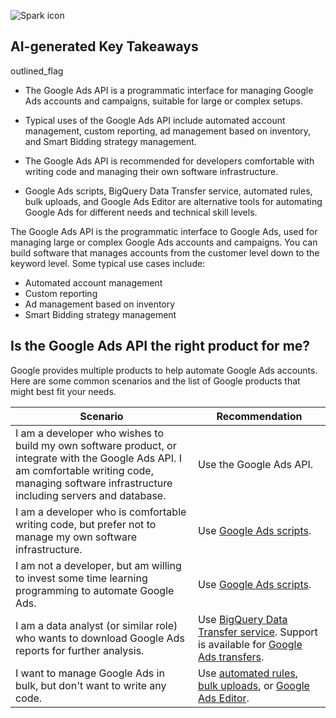 ![Spark icon](/_static/images/icons/spark.svg)

AI-generated Key Takeaways
--------------------------

outlined\_flag

*   The Google Ads API is a programmatic interface for managing Google Ads accounts and campaigns, suitable for large or complex setups.
    
*   Typical uses of the Google Ads API include automated account management, custom reporting, ad management based on inventory, and Smart Bidding strategy management.
    
*   The Google Ads API is recommended for developers comfortable with writing code and managing their own software infrastructure.
    
*   Google Ads scripts, BigQuery Data Transfer service, automated rules, bulk uploads, and Google Ads Editor are alternative tools for automating Google Ads for different needs and technical skill levels.
    

The Google Ads API is the programmatic interface to Google Ads, used for managing large or complex Google Ads accounts and campaigns. You can build software that manages accounts from the customer level down to the keyword level. Some typical use cases include:

*   Automated account management
*   Custom reporting
*   Ad management based on inventory
*   Smart Bidding strategy management

Is the Google Ads API the right product for me?
-----------------------------------------------

Google provides multiple products to help automate Google Ads accounts. Here are some common scenarios and the list of Google products that might best fit your needs.

| Scenario | Recommendation |
| --- | --- |
| I am a developer who wishes to build my own software product, or integrate with the Google Ads API. I am comfortable writing code, managing software infrastructure including servers and database. | Use the Google Ads API. |
| I am a developer who is comfortable writing code, but prefer not to manage my own software infrastructure. | Use [Google Ads scripts](https://developers.google.com/google-ads/scripts). |
| I am not a developer, but am willing to invest some time learning programming to automate Google Ads. | Use [Google Ads scripts](https://developers.google.com/google-ads/scripts). |
| I am a data analyst (or similar role) who wants to download Google Ads reports for further analysis. | Use [BigQuery Data Transfer service](https://cloud.google.com/bigquery/docs/dts-introduction). Support is available for [Google Ads transfers](https://cloud.google.com/bigquery/docs/google-ads-transfer). |
| I want to manage Google Ads in bulk, but don't want to write any code. | Use [automated rules](https://support.google.com/google-ads/answer/2472779), [bulk uploads](https://support.google.com/google-ads/answer/10702932), or [Google Ads Editor](https://support.google.com/google-ads/editor/answer/2484521). |